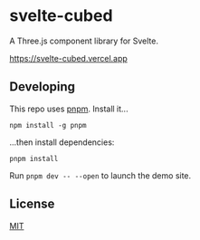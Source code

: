 # svelte-cubed

A Three.js component library for Svelte.

https://svelte-cubed.vercel.app

## Developing

This repo uses [pnpm](https://pnpm.io/). Install it...

```
npm install -g pnpm
```

...then install dependencies:

```
pnpm install
```

Run `pnpm dev -- --open` to launch the demo site.

## License

[MIT](LICENSE)
